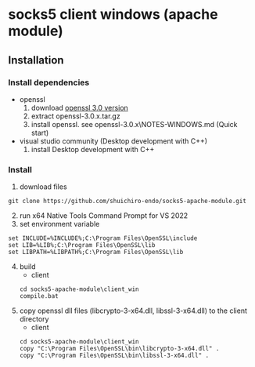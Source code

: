 # socks5 client windows (apache module)

## Installation
### Install dependencies
- openssl
    1. download [openssl 3.0 version](https://www.openssl.org/source/)
    2. extract openssl-3.0.x.tar.gz
    3. install openssl. see openssl-3.0.x\NOTES-WINDOWS.md (Quick start)
- visual studio community (Desktop development with C++)
    1. install Desktop development with C++

### Install
1. download files
```
git clone https://github.com/shuichiro-endo/socks5-apache-module.git
```
2. run x64 Native Tools Command Prompt for VS 2022
3. set environment variable
```
set INCLUDE=%INCLUDE%;C:\Program Files\OpenSSL\include
set LIB=%LIB%;C:\Program Files\OpenSSL\lib
set LIBPATH=%LIBPATH%;C:\Program Files\OpenSSL\lib
```
4. build
    - client
    ```
    cd socks5-apache-module\client_win
    compile.bat
    ```
5. copy openssl dll files (libcrypto-3-x64.dll, libssl-3-x64.dll) to the client directory
    - client
    ```
    cd socks5-apache-module\client_win
    copy "C:\Program Files\OpenSSL\bin\libcrypto-3-x64.dll" .
    copy "C:\Program Files\OpenSSL\bin\libssl-3-x64.dll" .
    ```
